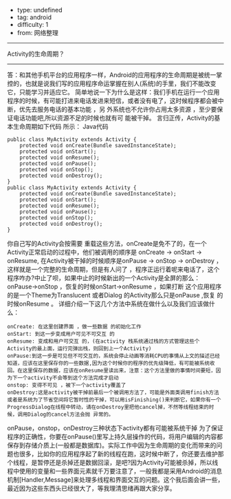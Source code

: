 - type: undefined
- tag: android
- difficulty:  1
- from: 网络整理

--------

Activity的生命周期？

---------

答：和其他手机平台的应用程序一样，Android的应用程序的生命周期是被统一掌控的，也就是说我们写的应用程序命运掌握在别人(系统)的手里，我们不能改变它，只能学习并适应它。
简单地说一下为什么是这样：我们手机在运行一个应用程序的时候，有可能打进来电话发进来短信，或者没有电了，这时候程序都会被中断，优先去服务电话的基本功能 ，另 外系统也不允许你占用太多资源 ，至少要保证电话功能吧,所以资源不足的时候也就有可 能被干掉。
言归正传，Activity的基本生命周期如下代码 所示：
Java代码
```  
public class MyActivity extends Activity {
	protected void onCreate(Bundle savedInstanceState);
	protected void onStart();
	protected void onResume();
	protected void onPause();
	protected void onStop();
	protected void onDestroy();
}
public class MyActivity extends Activity {
	protected void onCreate(Bundle savedInstanceState);
	protected void onStart();
	protected void onResume();
	protected void onPause();
	protected void onStop();
	protected void onDestroy();
}
```
你自己写的Activity会按需要 重载这些方法，onCreate是免不了的，在一个Activity正常启动的过程中，他们被调用的顺序是 onCreate -> onStart -> onResume, 在Activity被干掉的时候顺序是onPause -> onStop -> onDestroy ，这样就是一个完整的生命周期，但是有人问了 ，程序正运行着呢来电话了，这个程序咋办?中止了呗，如果中止的时候新出的一个Activity是全屏的那么：onPause->onStop ，恢复的时候onStart->onResume ，如果打断 这个应用程序的是一个Theme为Translucent 或者Dialog 的Activity那么只是onPause ,恢复 的时候onResume 。
详细介绍一下这几个方法中系统在做什么以及我们应该做什么：
```  
onCreate: 在这里创建界面 ，做一些数据 的初始化工作
onStart: 到这一步变成用户可见不可交互 的
onResume: 变成和用户可交互 的，(在activity 栈系统通过栈的方式管理这些个 Activity的最上面，运行完弹出栈，则回到上一个Activity)
onPause:到这一步是可见但不可交互的，系统会停止动画等消耗CPU的事情从上文的描述已经知道，应该在这里保存你的一些数据,因为这个时候你的程序的优先级降低，有可能被系统收回。在这里保存的数据，应该在onResume里读出来，注意：这个方法里做的事情时间要短，因为下一个activity不会等到这个方法完成才启动
onstop: 变得不可见 ，被下一个activity覆盖了
onDestroy:这是activity被干掉前最后一个被调用方法了，可能是外面类调用finish方法或者是系统为了节省空间将它暂时性的干掉，可以用isFinishing()来判断它，如果你有一个ProgressDialog在线程中转动，请在onDestroy里把他cancel掉，不然等线程结束的时候，调用Dialog的cancel方法会抛 异常的。
```
onPause，onstop，onDestroy三种状态下activity都有可能被系统干掉
为了保证程序的正确性，你要在onPause()里写上持久层操作的代码，将用户编辑的内容都保存到存储介质上(一般都是数据库)。实际工作中因为生命周期的变化而带来的问题也很多，比如你的应用程序起了新的线程在跑，这时候中断了，你还要去维护那个线程，是暂停还是杀掉还是数据回滚，是吧?因为Activity可能被杀掉，所以线程中使用的变量和一些界面元素就千万要注意了，一般我都是采用Android的消息机制[Handler,Message]来处理多线程和界面交互的问题。这个我后面会讲一些，最近因为这些东西头已经很大了，等我理清思绪再跟大家分享。  


